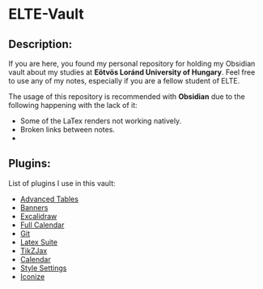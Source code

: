 # ELTE-Vault
## Description:
If you are here, you found my personal repository for holding my Obsidian vault about my studies at **Eötvös Loránd University of Hungary**. Feel free to use any of my notes, especially if you are a fellow student of ELTE. 

The usage of this repository is recommended with **Obsidian** due to the following happening with the lack of it:
- Some of the LaTex renders not working natively.
- Broken links between notes.
- 
## Plugins:
List of plugins I use in this vault:
- [Advanced Tables]()
- [Banners]()
- [Excalidraw]()
- [Full Calendar]()
- [Git]()
- [Latex Suite]()
- [TikZJax]()
- [Calendar](https://github.com/liamcain/obsidian-calendar-plugin)
- [Style Settings](https://github.com/mgmeyers/obsidian-style-settings)
- [Iconize](https://github.com/FlorianWoelki/obsidian-iconize)